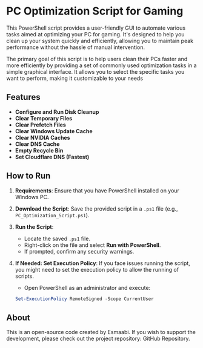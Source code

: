 # PC Optimization Script for Gaming

This PowerShell script provides a user-friendly GUI to automate various tasks aimed at optimizing your PC for gaming. It's designed to help you clean up your system quickly and efficiently, allowing you to maintain peak performance without the hassle of manual intervention.

The primary goal of this script is to help users clean their PCs faster and more efficiently by providing a set of commonly used optimization tasks in a simple graphical interface. It allows you to select the specific tasks you want to perform, making it customizable to your needs

## Features

- **Configure and Run Disk Cleanup**
- **Clear Temporary Files**
- **Clear Prefetch Files**
- **Clear Windows Update Cache**
- **Clear NVIDIA Caches**
- **Clear DNS Cache**
- **Empty Recycle Bin**
- **Set Cloudflare DNS (Fastest)**

## How to Run

1. **Requirements**: Ensure that you have PowerShell installed on your Windows PC.

2. **Download the Script**: Save the provided script in a `.ps1` file (e.g., `PC_Optimization_Script.ps1`).

3. **Run the Script**: 
   - Locate the saved `.ps1` file.
   - Right-click on the file and select **Run with PowerShell**.
   - If prompted, confirm any security warnings.

4. **If Needed: Set Execution Policy**: If you face issues running the script, you might need to set the execution policy to allow the running of scripts. 
   - Open PowerShell as an administrator and execute:
   ```powershell
   Set-ExecutionPolicy RemoteSigned -Scope CurrentUser
   ```

## About

This is an open-source code created by Esmaabi. If you wish to support the development, please check out the project repository: GitHub Repository.
